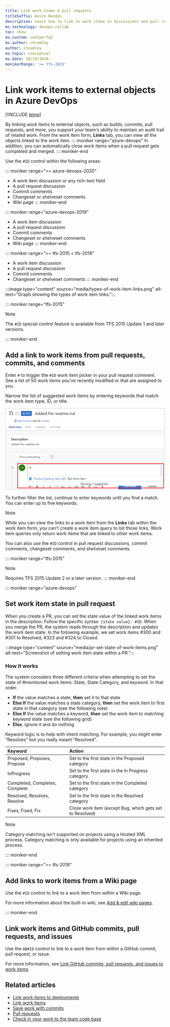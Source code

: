 ```yaml
---
title: Link work items & pull requests
titleSuffix: Azure DevOps
description: Learn how to link to work items in discussions and pull requests. 
ms.technology: devops-collab 
toc: show
ms.custom: contperfq2
ms.author: chcomley
author: chcomley
ms.topic: conceptual
ms.date: 10/29/2020
monikerRange: '>= tfs-2015'
---
```


# Link work items to external objects in Azure DevOps

[!INCLUDE [temp](../includes/version-ts-tfs-2015-2016.md)]

By linking work items to external objects, such as builds, commits, pull requests, and more, you support your team's ability to maintain an audit trail of related work. From the work item form, **Links** tab, you can view all the objects linked to the work item.
::: moniker range="azure-devops"
In addition, you can automatically close work items when a pull request gets completed and merged.
::: moniker-end

Use the `#ID` control within the following areas:

::: moniker range=">= azure-devops-2020"
- A work item discussion or any rich-text field
- A pull request discussion
- Commit comments
- Changeset or shelveset comments
- Wiki page 
::: moniker-end

::: moniker range="azure-devops-2019"
- A work item discussion 
- A pull request discussion
- Commit comments
- Changeset or shelveset comments
- Wiki page 
::: moniker-end

::: moniker range=">= tfs-2015 < tfs-2018"
- A work item discussion 
- A pull request discussion
- Commit comments
- Changeset or shelveset comments
::: moniker-end

:::image type="content" source="media/types-of-work-item-links.png" alt-text="Graph showing the types of work item links.":::

<a id="mention-wit-id">  </a>

::: moniker range="tfs-2015"
> [!NOTE]  
> The `#ID` special control feature is available from TFS 2015 Update 1 and later versions.

::: moniker-end

## Add a link to work items from pull requests, commits, and comments

Enter `#` to trigger the `#ID` work item picker in your pull request comment. See a list of 50 work items you've recently modified or that are assigned to you.

Narrow the list of suggested work items by entering keywords that match the work item type, ID, or title.

![Pull request comment area, enter `#` to invoke work item control](media/ALM_PRD_ID_PR.png)  

To further filter the list, continue to enter keywords until you find a match. You can enter up to five keywords.

> [!NOTE]
> While you can view the links to a work item from the **Links** tab within the work item form, you can't create a work item query to list those links. Work item queries only return work items that are linked to other work items.

You can also use the `#ID` control in pull request discussions, commit comments, changeset comments, and shelveset comments.

::: moniker range="tfs-2015"
> [!NOTE]  
> Requires TFS 2015 Update 2 or a later version.
::: moniker-end

::: moniker range="azure-devops"

## Set work item state in pull request

When you create a PR, you can set the state value of the linked work items in the description. Follow the specific syntax: ``` {state value}: #ID ```.
When you merge the PR, the system reads through the description and updates the work item state. In the following example, we set work items #300 and #301 to Resolved, #323 and #324 to Closed.

:::image type="content" source="media/pr-set-state-of-work-items.png" alt-text="Screenshot of setting work item state within a PR.":::
 
### How it works

The system considers three different criteria when attempting to set the state of #mentioned work items: State, State Category, and keyword. In that order.

  - **If** the value matches a state, **then** set it to that state 
  - **Else If** the value matches a state category, **then** set the work item to first state in that category (see the following note)
  - **Else If** the value matches a keyword, **then** set the work item to matching keyword state (see the following grid)
  - **Else**, ignore it and do nothing

Keyword logic is to help with intent matching. For example, you might enter “Resolves” but you really meant “Resolved”. 

| Keyword   |      Action      | 
|:----------|:-------------|
| Proposed, Proposes, Propose | Set to the first state in the Proposed category  | 
| InProgress | Set to the first state in the In Progress category |
| Completed, Completes, Complete | Set to the first state in the Completed category |
| Resolved, Resolves, Resolve| Set to the first state in the Resolved category |
| Fixes, Fixed, Fix | Close work item (except Bug, which gets set to Resolved) |

> [!NOTE]  
> Category matching isn't supported on projects using a Hosted XML process. Category matching is only available for projects using an inherited process.

::: moniker-end

::: moniker range=">= tfs-2018"

## Add links to work items from a Wiki page

Use the `#ID` control to link to a work item from within a Wiki page.

For more information about the built-in wiki, see [Add & edit wiki pages](../project/wiki/add-edit-wiki.md).

::: moniker-end

## Link work items and GitHub commits, pull requests, and issues

Use the `AB#ID` control to link to a work item from within a GitHub commit, pull request, or issue.

For more information, see [Link GitHub commits, pull requests, and issues to work items](../boards/github/link-to-from-github.md).

## Related articles

- [Link work items to deployments](../boards/queries/linking-attachments.md)
- [Link work items](../boards/backlogs/add-link.md)
- [Save work with commits](../repos/git/commits.md)
- [Pull requests](../repos/git/pullrequest.md)
- [Check in your work to the team code base](../repos/tfvc/check-your-work-team-codebase.md)
